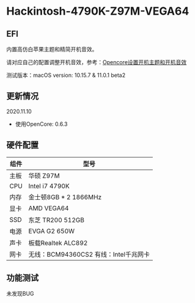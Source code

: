 # Hackintosh-4790K-Z97M-VEGA64
## EFI 
内置高仿白苹果主题和精简开机音效。

请对应自己的配置调整开机音效，参考：[Opencore设置开机主题和开机音效](https://dortania.github.io/OpenCore-Post-Install/cosmetic/gui.html)

测试版本：macOS version: 10.15.7 & 11.0.1 beta2

##  更新情况

2020.11.10

- 使用OpenCore: 0.6.3

## 硬件配置
|组件|型号|
|------|------|
|主板|华硕 Z97M|
|CPU|Intel i7 4790K|
|内存|金士顿8GB * 2 1866MHz|
|显卡|AMD VEGA64 |
|SSD|东芝 TR200 512GB|
|电源|EVGA G2 650W|
|声卡|板载Realtek ALC892|
|网卡|无线：BCM94360CS2 有线：Intel千兆网卡|

## 功能测试

未发现BUG
